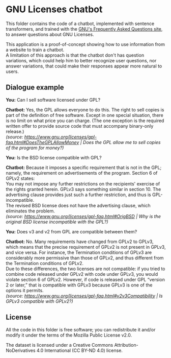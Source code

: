 # GNU Licenses chatbot

This folder contains the code of a chatbot, implemented with sentence transformers, and trained with the [GNU's Frequently Asked Questions site](https://www.gnu.org/licenses/gpl-faq.html), to answer questions about GNU Licenses.

This application is a proof-of-concept showing how to use information from a website to train a chatbot.  
A limitation of this approach is that the chatbot don't has question variations, which could help him to better recognize user questions, nor answer variations, that could make their responses appear more natural to users.


## Dialogue example

**You:** Can I sell software licensed under GPL?

**Chatbot:** Yes, the GPL allows everyone to do this. The right to sell copies is part of the definition of free software. Except in one special situation, there is no limit on what price you can charge. (The one exception is the required written offer to provide source code that must accompany binary-only release.)  
_(source: https://www.gnu.org/licenses/gpl-faq.html#DoesTheGPLAllowMoney | Does the GPL allow me to sell copies of the program for money?)_

**You:** Is the BSD license compatible with GPL?

**Chatbot:** Because it imposes a specific requirement that is not in the GPL; namely, the requirement on advertisements of the program. Section 6 of GPLv2 states:  
You may not impose any further restrictions on the recipients' exercise of the rights granted herein.
GPLv3 says something similar in section 10. The advertising clause provides just such a further restriction, and thus is GPL-incompatible.  
The revised BSD license does not have the advertising clause, which eliminates the problem.  
_(source: https://www.gnu.org/licenses/gpl-faq.html#OrigBSD | Why is the original BSD license incompatible with the GPL?)_

**You:** Does v3 and v2 from GPL are compatible between them?

**Chatbot:** No. Many requirements have changed from GPLv2 to GPLv3, which means that the precise requirement of GPLv2 is not present in GPLv3, and vice versa. For instance, the Termination conditions of GPLv3 are considerably more permissive than those of GPLv2, and thus different from the Termination conditions of GPLv2.  
Due to these differences, the two licenses are not compatible: if you tried to combine code released under GPLv2 with code under GPLv3, you would violate section 6 of GPLv2.
However, if code is released under GPL “version 2 or later,” that is compatible with GPLv3 because GPLv3 is one of the options it permits.  
_(source: https://www.gnu.org/licenses/gpl-faq.html#v2v3Compatibility | Is GPLv3 compatible with GPLv2?)_


## License

All the code in this folder is free software; you can redistribute it and/or modify it under the terms of the Mozilla Public License v2.0.

The dataset is licensed under a Creative
Commons Attribution-NoDerivatives 4.0 International (CC BY-ND 4.0) license.
